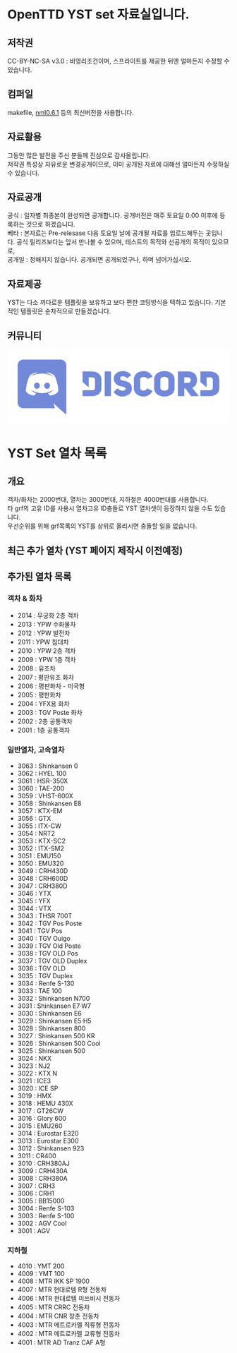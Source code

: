 
# OpenTTD YST set 자료실입니다.
## 저작권
 CC-BY-NC-SA v3.0 : 비영리조건이며, 스프라이트를 제공한 뒤엔 얼마든지 수정할 수 있습니다.<br>

## 컴퍼일
makefile, [nml0.6.1](https://github.com/OpenTTD/nml) 등의 최신버전을 사용합니다.<br>

## 자료활용
그동안 많은 발전을 주신 분들께 진심으로 감사올립니다.<br>
저작권 특성상 자유로운 변경공개이므로, 이미 공개된 자료에 대해선 얼마든지 수정하실 수 있습니다.<br>

## 자료공개
공식 : 일자별 최종본이 완성되면 공개합니다. 공개버전은 매주 토요일 0:00 이후에 등록하는 것으로 하겠습니다.<br>
베타 : 본자료는 Pre-relesase 다음 토요일 날에 공개될 자료를 업로드해두는 곳입니다. 공식 릴리즈보다는 앞서 만나볼 수 있으며, 테스트의 목적와 선공개의 목적이 있으므로, <br>
공개일 : 정해지지 않습니다. 공개되면 공개되었구나, 하며 넘어가십시오.<br>

## 자료제공
YST는 다소 까다로운 템플릿을 보유하고 보다 편한 코딩방식을 택하고 있습니다. 기본적인 템플릿은 순차적으로 만들겠습니다.<br>

## 커뮤니티
[![디스코드로고](https://github.com/evepoi/YST/blob/minengallery/docs/img/discord_logo.png)](https://discord.gg/WNrjUatFkz)

# YST Set 열차 목록
## 개요
객차/화차는 2000번대, 열차는 3000번대, 지하철은 4000번대를 사용합니다. <br>
타 grf의 고유 ID를 사용시 열차고유 ID충돌로 YST 열차셋이 등장하지 않을 수도 있습니다.<br>
우선순위를 위해 grf목록의 YST를 상위로 올리시면 충돌할 일을 없습니다.<br>

## 최근 추가 열차 (YST 페이지 제작시 이전예정)
## 추가된 열차 목록
### 객차 & 화차
- 2014 : 무궁화 2층 객차
- 2013 : YPW 수화물차
- 2012 : YPW 발전차
- 2011 : YPW 침대차
- 2010 : YPW 2층 객차
- 2009 : YPW 1층 객차
- 2008 : 유조차
- 2007 : 평판유조 화차
- 2006 : 평판화차 - 미국형
- 2005 : 평판화차
- 2004 : YFX용 화차
- 2003 : TGV Poste 화차
- 2002 : 2층 공통객차
- 2001 : 1층 공통객차

### 일반열차, 고속열차
- 3063 : Shinkansen 0
- 3062 : HYEL 100
- 3061 : HSR-350X
- 3060 : TAE-200
- 3059 : VHST-600X
- 3058 : Shinkansen E8
- 3057 : KTX-EM
- 3056 : GTX
- 3055 : ITX-CW
- 3054 : NRT2
- 3053 : KTX-SC2
- 3052 : ITX-SM2
- 3051 : EMU150
- 3050 : EMU320
- 3049 : CRH430D
- 3048 : CRH600D
- 3047 : CRH380D
- 3046 : YTX
- 3045 : YFX
- 3044 : VTX
- 3043 : THSR 700T
- 3042 : TGV Pos Poste
- 3041 : TGV Pos
- 3040 : TGV Ouigo
- 3039 : TGV Old Poste
- 3038 : TGV OLD Pos
- 3037 : TGV OLD Duplex
- 3036 : TGV OLD
- 3035 : TGV Duplex
- 3034 : Renfe S-130
- 3033 : TAE 100
- 3032 : Shinkansen N700
- 3031 : Shinkansen E7·W7
- 3030 : Shinkansen E6
- 3029 : Shinkansen E5·H5
- 3028 : Shinkansen 800
- 3027 : Shinkansen 500 KR
- 3026 : Shinkansen 500 Cool
- 3025 : Shinkansen 500
- 3024 : NKX
- 3023 : NJ2
- 3022 : KTX N
- 3021 : ICE3
- 3020 : ICE SP
- 3019 : HMX
- 3018 : HEMU 430X
- 3017 : GT26CW
- 3016 : Glory 600
- 3015 : EMU260
- 3014 : Eurostar E320
- 3013 : Eurostar E300
- 3012 : Shinkansen 923
- 3011 : CR400
- 3010 : CRH380AJ
- 3009 : CRH430A
- 3008 : CRH380A
- 3007 : CRH3
- 3006 : CRH1
- 3005 : BB15000
- 3004 : Renfe S-103
- 3003 : Renfe S-100
- 3002 : AGV Cool
- 3001 : AGV

### 지하철
- 4010 : YMT 200
- 4009 : YMT 100
- 4008 : MTR IKK SP 1900
- 4007 : MTR 현대로템 R형 전동차
- 4006 : MTR 현대로템 미쓰비시 전동차
- 4005 : MTR CRRC 전동차
- 4004 : MTR CNR 창춘 전동차
- 4003 : MTR 메트로카멜 직류형 전동차
- 4002 : MTR 메트로카멜 교류형 전동차
- 4001 : MTR AD Tranz CAF A형